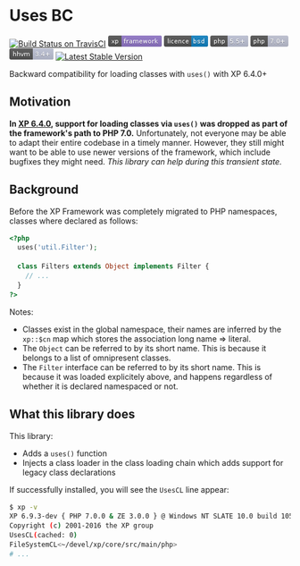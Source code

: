 Uses BC
=======

[![Build Status on TravisCI](https://secure.travis-ci.org/xp-framework/uses.svg)](http://travis-ci.org/xp-framework/uses)
[![XP Framework Module](https://raw.githubusercontent.com/xp-framework/web/master/static/xp-framework-badge.png)](https://github.com/xp-framework/core)
[![BSD Licence](https://raw.githubusercontent.com/xp-framework/web/master/static/licence-bsd.png)](https://github.com/xp-framework/core/blob/master/LICENCE.md)
[![Required PHP 5.5+](https://raw.githubusercontent.com/xp-framework/web/master/static/php-5_5plus.png)](http://php.net/)
[![Supports PHP 7.0+](https://raw.githubusercontent.com/xp-framework/web/master/static/php-7_0plus.png)](http://php.net/)
[![Supports HHVM 3.4+](https://raw.githubusercontent.com/xp-framework/web/master/static/hhvm-3_4plus.png)](http://hhvm.com/)
[![Latest Stable Version](https://poser.pugx.org/xp-framework/uses/version.png)](https://packagist.org/packages/xp-framework/uses)

Backward compatibility for loading classes with `uses()` with XP 6.4.0+


Motivation
----------
**In [XP 6.4.0](https://github.com/xp-framework/core/releases/tag/v6.4.0), support for loading classes via `uses()` was dropped as part of the framework's path to PHP 7.0.** Unfortunately, not everyone may be able to adapt their entire codebase in a timely manner. However, they still might want to be able to use newer versions of the framework, which include bugfixes they might need. *This library can help during this transient state.*


Background
----------
Before the XP Framework was completely migrated to PHP namespaces, classes where declared as follows:

```php
<?php
  uses('util.Filter');

  class Filters extends Object implements Filter {
    // ...
  }
?>
```

Notes:

* Classes exist in the global namespace, their names are inferred by the `xp::$cn` map which stores the association long name => literal.
* The `Object` can be referred to by its short name. This is because it belongs to a list of omnipresent classes.
* The `Filter` interface can be referred to by its short name. This is because it was loaded explicitely above, and happens regardless of whether it is declared namespaced or not.


What this library does
----------------------
This library:

* Adds a `uses()` function
* Injects a class loader in the class loading chain which adds support for legacy class declarations

If successfully installed, you will see the `UsesCL` line appear:

```sh
$ xp -v
XP 6.9.3-dev { PHP 7.0.0 & ZE 3.0.0 } @ Windows NT SLATE 10.0 build 10586 (Windows 10) i586
Copyright (c) 2001-2016 the XP group
UsesCL(cached: 0)
FileSystemCL<~/devel/xp/core/src/main/php>
# ...
```